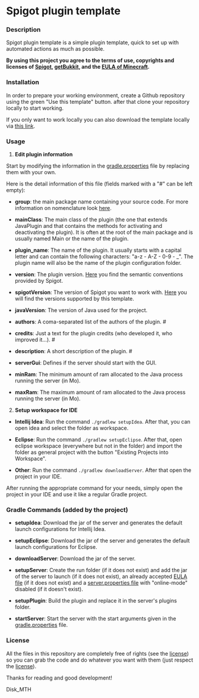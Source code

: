 # Spigot plugin template

### Description

Spigot plugin template is a simple plugin template, quick to set up with automated actions as much as possible.

**By using this project you agree to the terms of use, copyrights and licenses of [Spigot](https://www.spigotmc.org/wiki/spigot-terms/), [getBukkit](https://getbukkit.org/terms-of-service), and the [EULA of Minecraft](https://www.minecraft.net/en-us/eula).**

### Installation

In order to prepare your working environment, create a Github repository using the green "Use this template" button. after that clone your repository locally to start working.

If you only want to work locally you can also download the template locally via [this link](https://github.com/Disk-MTH/Spigot-plugin-template/archive/refs/heads/master.zip).

### Usage

1) **Edit plugin information**

Start by modifying the information in the [gradle.properties](https://github.com/Disk-MTH/Spigot-plugin-template/blob/master/gradle.properties) file by replacing them with your own.

Here is the detail information of this file (fields marked with a "#" can be left empty):

- **group**: the main package name containing your source code. For more information on nomenclature look [here](http://maven.apache.org/guides/mini/guide-naming-conventions.html).


- **mainClass**: The main class of the plugin (the one that extends JavaPlugin and that contains the methods for activating and deactivating the plugin). It is often at the root of the main package and is usually named Main or the name of the plugin.


- **plugin_name**: The name of the plugin. It usually starts with a capital letter and can contain the following characters: "a-z - A-Z - 0-9 - _". The plugin name will also be the name of the plugin configuration folder.


- **version**: The plugin version. [Here](https://semver.org/) you find the semantic conventions provided by Spigot.


- **spigotVersion**: The version of Spigot you want to work with. [Here](https://getbukkit.org/download/spigot) you will find the versions supported by this template.


- **javaVersion**: The version of Java used for the project.


- **authors**: A coma-separated list of the authors of the plugin. #


- **credits**: Just a text for the plugin credits (who developed it, who improved it...). #


- **description**: A short description of the plugin. #


- **serverGui**: Defines if the server should start with the GUI.


- **minRam**: The minimum amount of ram allocated to the Java process running the server (in Mo).


- **maxRam**: The maximum amount of ram allocated to the Java process running the server (in Mo).


2) **Setup workspace for IDE**

- **Intellij Idea**: Run the command ```./gradlew setupIdea```. After that, you can open idea and select the folder as workspace.


- **Eclipse**: Run the command ```./gradlew setupEclipse```. After that, open eclipse workspace (everywhere but not in the folder) and import the folder as general project with the button "Existing Projects into Workspace".


- **Other**: Run the command ```./gradlew downloadServer```. After that open the project in your IDE.

After running the appropriate command for your needs, simply open the project in your IDE and use it like a regular Gradle project.

### Gradle Commands (added by the project)

- **setupIdea**: Download the jar of the server and generates the default launch configurations for Intellij Idea.


- **setupEclipse**:  Download the jar of the server and generates the default launch configurations for Eclipse.


- **downloadServer**: Download the jar of the server.


- **setupServer**: Create the run folder (if it does not exist) and add the jar of the server to launch (if it does not exist), an already accepted [EULA file](https://github.com/Disk-MTH/Spigot-plugin-template/blob/master/config/server/eula.txt) (if it does not exist) and a [server.properties file](https://github.com/Disk-MTH/Spigot-plugin-template/blob/master/config/server/server.properties) with "online-mode" disabled (if it doesn't exist).


- **setupPlugin**: Build the plugin and replace it in the server's plugins folder.


- **startServer**: Start the server with the start arguments given in the [gradle.properties](https://github.com/Disk-MTH/Spigot-plugin-template/blob/master/gradle.properties) file.


### License

All the files in this repository are completely free of rights (see the  [license](https://github.com/Disk-MTH/Spigot-plugin-template/blob/master/license.txt)) so you can grab the code and do whatever you want with them (just respect the  [license](https://github.com/Disk-MTH/Spigot-plugin-template/blob/master/license.txt)).

Thanks for reading and good development!

Disk_MTH